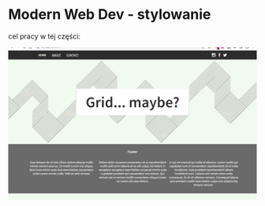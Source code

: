 # Modern Web Dev - stylowanie

cel pracy w tej części:

![alt text](targets/branch-7-target.jpg?raw=true)
